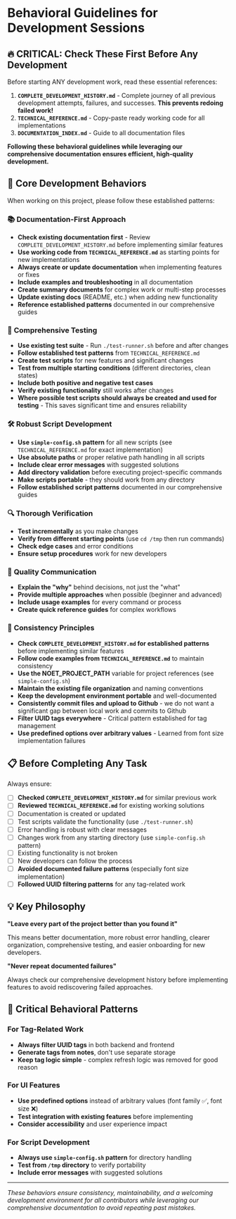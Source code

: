 # Behavioral Guidelines for Development Sessions

## 🔥 **CRITICAL: Check These First Before Any Development**

Before starting ANY development work, read these essential references:

1. **`COMPLETE_DEVELOPMENT_HISTORY.md`** - Complete journey of all previous development attempts, failures, and successes. **This prevents redoing failed work!**
2. **`TECHNICAL_REFERENCE.md`** - Copy-paste ready working code for all implementations
3. **`DOCUMENTATION_INDEX.md`** - Guide to all documentation files

**Following these behavioral guidelines while leveraging our comprehensive documentation ensures efficient, high-quality development.**

## 🎯 **Core Development Behaviors**

When working on this project, please follow these established patterns:

### 📚 **Documentation-First Approach**

- **Check existing documentation first** - Review `COMPLETE_DEVELOPMENT_HISTORY.md` before implementing similar features
- **Use working code from `TECHNICAL_REFERENCE.md`** as starting points for new implementations
- **Always create or update documentation** when implementing features or fixes
- **Include examples and troubleshooting** in all documentation
- **Create summary documents** for complex work or multi-step processes
- **Update existing docs** (README, etc.) when adding new functionality
- **Reference established patterns** documented in our comprehensive guides

### 🧪 **Comprehensive Testing**

- **Use existing test suite** - Run `./test-runner.sh` before and after changes
- **Follow established test patterns** from `TECHNICAL_REFERENCE.md`
- **Create test scripts** for new features and significant changes
- **Test from multiple starting conditions** (different directories, clean states)
- **Include both positive and negative test cases**
- **Verify existing functionality** still works after changes
- **Where possible test scripts should always be created and used for testing** - This saves significant time and ensures reliability

### 🛠️ **Robust Script Development**

- **Use `simple-config.sh` pattern** for all new scripts (see `TECHNICAL_REFERENCE.md` for exact implementation)
- **Use absolute paths** or proper relative path handling in all scripts
- **Include clear error messages** with suggested solutions
- **Add directory validation** before executing project-specific commands
- **Make scripts portable** - they should work from any directory
- **Follow established script patterns** documented in our comprehensive guides

### 🔍 **Thorough Verification**

- **Test incrementally** as you make changes
- **Verify from different starting points** (use `cd /tmp` then run commands)
- **Check edge cases** and error conditions
- **Ensure setup procedures** work for new developers

### 📝 **Quality Communication**

- **Explain the "why"** behind decisions, not just the "what"
- **Provide multiple approaches** when possible (beginner and advanced)
- **Include usage examples** for every command or process
- **Create quick reference guides** for complex workflows

### 🎯 **Consistency Principles**

- **Check `COMPLETE_DEVELOPMENT_HISTORY.md` for established patterns** before implementing similar features
- **Follow code examples from `TECHNICAL_REFERENCE.md`** to maintain consistency
- **Use the NOET_PROJECT_PATH** variable for project references (see `simple-config.sh`)
- **Maintain the existing file organization** and naming conventions
- **Keep the development environment portable** and well-documented
- **Consistently commit files and upload to Github** - we do not want a significant gap between local work and commits to Github
- **Filter UUID tags everywhere** - Critical pattern established for tag management
- **Use predefined options over arbitrary values** - Learned from font size implementation failures

## 📋 **Before Completing Any Task**

Always ensure:

- [ ] **Checked `COMPLETE_DEVELOPMENT_HISTORY.md`** for similar previous work
- [ ] **Reviewed `TECHNICAL_REFERENCE.md`** for existing working solutions
- [ ] Documentation is created or updated
- [ ] Test scripts validate the functionality (use `./test-runner.sh`)
- [ ] Error handling is robust with clear messages
- [ ] Changes work from any starting directory (use `simple-config.sh` pattern)
- [ ] Existing functionality is not broken
- [ ] New developers can follow the process
- [ ] **Avoided documented failure patterns** (especially font size implementation)
- [ ] **Followed UUID filtering patterns** for any tag-related work

## 💡 **Key Philosophy**

**"Leave every part of the project better than you found it"**

This means better documentation, more robust error handling, clearer organization, comprehensive testing, and easier onboarding for new developers.

**"Never repeat documented failures"**

Always check our comprehensive development history before implementing features to avoid rediscovering failed approaches.

## 🚨 **Critical Behavioral Patterns**

### For Tag-Related Work
- **Always filter UUID tags** in both backend and frontend
- **Generate tags from notes**, don't use separate storage
- **Keep tag logic simple** - complex refresh logic was removed for good reason

### For UI Features  
- **Use predefined options** instead of arbitrary values (font family ✅, font size ❌)
- **Test integration with existing features** before implementing
- **Consider accessibility** and user experience impact

### For Script Development
- **Always use `simple-config.sh` pattern** for directory handling
- **Test from `/tmp` directory** to verify portability
- **Include error messages** with suggested solutions

---

_These behaviors ensure consistency, maintainability, and a welcoming development environment for all contributors while leveraging our comprehensive documentation to avoid repeating past mistakes._
